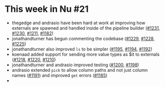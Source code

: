 # This week in Nu #21

- thegedge and andrasio have been hard at work at improving how externals are spawned and handled inside of the pipeline builder ([#1231](https://github.com/nushell/nushell/pull/1231), [#1230](https://github.com/nushell/nushell/pull/1230), [#1211](https://github.com/nushell/nushell/pull/1211), [#1182](https://github.com/nushell/nushell/pull/1182))
- jonathandturner has begun commenting the codebase ([#1229](https://github.com/nushell/nushell/pull/1229), [#1228](https://github.com/nushell/nushell/pull/1228), [#1225](https://github.com/nushell/nushell/pull/1225))
- jonathandturner also improved `ls` to be simpler ([#1195](https://github.com/nushell/nushell/pull/1195), [#1194](https://github.com/nushell/nushell/pull/1194), [#1192](https://github.com/nushell/nushell/pull/1192))
- koenaad added support for sending more value types as $it to externals ([#1218](https://github.com/nushell/nushell/pull/1218), [#1220](https://github.com/nushell/nushell/pull/1220), [#1210](https://github.com/nushell/nushell/pull/1210))
- jonathandturner and andrasio improved testing ([#1200](https://github.com/nushell/nushell/pull/1200), [#1198](https://github.com/nushell/nushell/pull/1198))
- andrasio extended `pick` to allow column paths and not just column names ([#1191](https://github.com/nushell/nushell/pull/1191)) and improved `get` errors ([#1185](https://github.com/nushell/nushell/pull/1185))
-